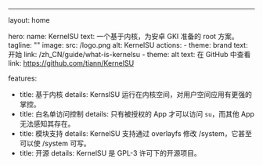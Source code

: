 ---
layout: home

hero:
  name: KernelSU
  text: 一个基于内核，为安卓 GKI 准备的 root 方案。
  tagline: ""
  image:
    src: /logo.png
    alt: KernelSU
  actions:
    - theme: brand
      text: 开始
      link: /zh_CN/guide/what-is-kernelsu
    - theme: alt
      text: 在 GitHub 中查看
      link: https://github.com/tiann/KernelSU

features:
  - title: 基于内核
    details: KernslSU 运行在内核空间，对用户空间应用有更强的掌控。
  - title: 白名单访问控制
    details: 只有被授权的 App 才可以访问 `su`，而其他 App 无法感知其存在。
  - title: 模块支持
    details: KernelSU 支持通过 overlayfs 修改 /system，它甚至可以使 /system 可写。
  - title: 开源
    details: KernelSU 是 GPL-3 许可下的开源项目。

